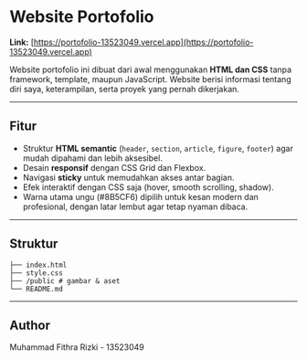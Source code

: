 # Website Portofolio

**Link:** [https://portofolio-13523049.vercel.app](https://portofolio-13523049.vercel.app)

Website portofolio ini dibuat dari awal menggunakan **HTML dan CSS** tanpa framework, template, maupun JavaScript. Website berisi informasi tentang diri saya, keterampilan, serta proyek yang pernah dikerjakan.

---

## Fitur
- Struktur **HTML semantic** (`header`, `section`, `article`, `figure`, `footer`) agar mudah dipahami dan lebih aksesibel.  
- Desain **responsif** dengan CSS Grid dan Flexbox.  
- Navigasi **sticky** untuk memudahkan akses antar bagian.  
- Efek interaktif dengan CSS saja (hover, smooth scrolling, shadow).  
- Warna utama ungu (#8B5CF6) dipilih untuk kesan modern dan profesional, dengan latar lembut agar tetap nyaman dibaca.  

---

## Struktur

```
├── index.html
├── style.css
├── /public # gambar & aset
└── README.md
```

---

## Author
Muhammad Fithra Rizki - 13523049